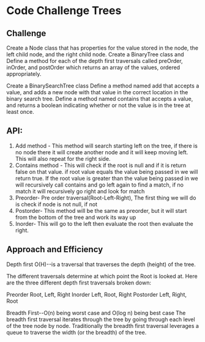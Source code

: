 # Code Challenge Trees

## Challenge

Create a Node class that has properties for the value stored in the node, the left child node, and the right child node.
Create a BinaryTree class and Define a method for each of the depth first traversals called preOrder, inOrder, and postOrder which
returns an array of the values, ordered appropriately.

Create a BinarySearchTree class
Define a method named add that accepts a value, and adds a new node with that value in the correct location in the binary search tree.
Define a method named contains that accepts a value, and returns a boolean indicating whether or not the value is in the tree at least once.

## API:

1. Add method - This method will search starting left on the tree, if there is no node there it will create another node
and it will keep moving left. This will also repeat for the right side.
2. Contains method - This will check if the root is null and if it is return false on that value. if root value
equals the value being passed in we will return true. If the root value is greater than the value being passed in we will recursively 
call contains and go left again to find a match, if no match it will recursively go right and look for match
3. Preorder- Pre order traversal(Root-Left-Right), The first thing we will do is check if node is not null, if not 
4. Postorder- This method will be the same as preorder, but it will start from the bottom of the tree and work its way up
5. Inorder- This will go to the left then evaluate the root then evaluate the right.



## Approach and Efficiency

Depth first O(H)--is a traversal that traverses the depth (height) of the tree. 

The different traversals determine at which point the Root is looked at. Here are the three different depth first traversals broken down:

Preorder
Root, Left, Right
Inorder
Left, Root, Right
Postorder
Left, Right, Root


Breadth First--O(n) being worst case and O(log n) being best case
The breadth first traversal iterates through the tree by going through each level of the tree node by node.
Traditionally the breadth first traversal leverages a queue to traverse the width (or the breadth) of the tree.
